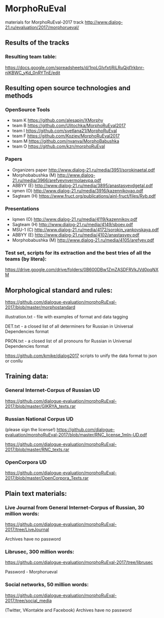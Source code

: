 # MorphoRuEval
materials for MorphoRuEval-2017 track
http://www.dialog-21.ru/evaluation/2017/morphorueval/ 

## Results of the tracks
### Resulting team table:
https://docs.google.com/spreadsheets/d/1npLGIvfxtjRiLRuQjd1rkbnr-nlKBWC_yKd_0nRYTnE/edit

## Resulting open source technologies and methods
### OpenSource Tools
 - team K https://github.com/alesapin/XMorphy 
 - team B https://github.com/Ulitochka/MorphoRuEval2017
 - team I https://github.com/svetlana21/MorphoRuEval
 - team F https://github.com/Koziev/MorphoRuEval2017
 - team M https://github.com/nvanva/MorphoBabushka 
 - team O https://github.com/kzn/morphoRuEval
 
 ### Papers
 - Organizers paper http://www.dialog-21.ru/media/3951/sorokinaetal.pdf 
 - Morphobabushka (M) http://www.dialog-21.ru/media/3966/arefyevnvermolaevpa.pdf
 - ABBYY (E) http://www.dialog-21.ru/media/3895/anastasyevdgetal.pdf
 - iqmen (O) http://www.dialog-21.ru/media/3916/kazennikovao.pdf 
 - Sagteam (H) https://www.fruct.org/publications/ainl-fruct/files/Ryb.pdf 

### Presentations
 - Iqmen (O) http://www.dialog-21.ru/media/4119/kazennikov.pdf
 - Sagteam (H) http://www.dialog-21.ru/media/4149/sboev.pdf  
 - MSU-1 (C) http://www.dialog-21.ru/media/4172/sorokin_yankovskaya.pdf 
 - ABBYY (E) http://www.dialog-21.ru/media/4102/anastasyev.pdf 
 - Morphobabushka (M) http://www.dialog-21.ru/media/4105/arefyev.pdf 

### Test set, scripts for its extraction and the best tries of all the teams (by litera):
https://drive.google.com/drive/folders/0B600DBw1ZmZASDFRVkJVd0pqNXM

## Morphological standard and rules:
https://github.com/dialogue-evaluation/morphoRuEval-2017/blob/master/morphostandard

illustration.txt - file with examples of format and data tagging

DET.txt - a closed list of all determiners for Russian in Universal Dependencies format

PRON.txt -  a closed list of all pronouns for Russian in Universal Dependencies format

https://github.com/kmike/dialog2017 scripts to unify the data format to json or conllu
 
## Training data:
### General Internet-Corpus of Russian UD
https://github.com/dialogue-evaluation/morphoRuEval-2017/blob/master/GIKRYA_texts.rar

### Russian National Corpus UD
(please sign the license!) 
https://github.com/dialogue-evaluation/morphoRuEval-2017/blob/master/RNC_license_1mln-UD.pdf

https://github.com/dialogue-evaluation/morphoRuEval-2017/blob/master/RNC_texts.rar

### OpenCorpora UD
https://github.com/dialogue-evaluation/morphoRuEval-2017/blob/master/OpenCorpora_Texts.rar

## Plain text materials:
### Live Journal from General Internet-Corpus of Russian, 30 million words:

https://github.com/dialogue-evaluation/morphoRuEval-2017/tree/LiveJournal

Archives have no password

### Librusec, 300 million words:

https://github.com/dialogue-evaluation/morphoRuEval-2017/tree/librusec

Password - Morphorueval

### Social networks, 50 million words:

https://github.com/dialogue-evaluation/morphoRuEval-2017/tree/social_media

(Twitter, VKontakte and Facebook)
Archives have no password
